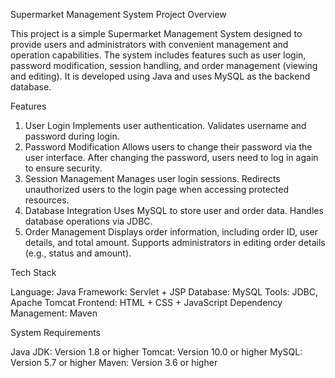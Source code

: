 Supermarket Management System
Project Overview

This project is a simple Supermarket Management System designed to provide users and administrators with convenient management and operation capabilities. The system includes features such as user login, password modification, session handling, and order management (viewing and editing). It is developed using Java and uses MySQL as the backend database.

Features

1. User Login
Implements user authentication.
Validates username and password during login.
2. Password Modification
Allows users to change their password via the user interface.
After changing the password, users need to log in again to ensure security.
3. Session Management
Manages user login sessions.
Redirects unauthorized users to the login page when accessing protected resources.
4. Database Integration
Uses MySQL to store user and order data.
Handles database operations via JDBC.
5. Order Management
Displays order information, including order ID, user details, and total amount.
Supports administrators in editing order details (e.g., status and amount).

Tech Stack

Language: Java
Framework: Servlet + JSP
Database: MySQL
Tools: JDBC, Apache Tomcat
Frontend: HTML + CSS + JavaScript
Dependency Management: Maven

System Requirements

Java JDK: Version 1.8 or higher
Tomcat: Version 10.0 or higher
MySQL: Version 5.7 or higher
Maven: Version 3.6 or higher
